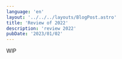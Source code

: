 ```yaml
---
language: 'en'
layout: '../../../layouts/BlogPost.astro'
title: 'Review of 2022'
description: 'review 2022'
pubDate: '2023/01/02'
---
```


WIP
